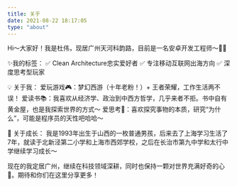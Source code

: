 ```yaml
---
title: 关于
date: 2021-08-22 18:17:05
type: "about"
---
```




Hi～大家好！我是杜伟，现居广州天河科韵路，目前是一名安卓开发工程师～👨‍💻

✨我的标签：
✅ Clean Architecture忠实爱好者
✅ 专注移动互联网出海方向
✅ 深度思考型玩家

💡 关于我：
爱玩游戏🎮：梦幻西游（十年老粉！）+ 王者荣耀，工作生活两不误！
爱读书📚：我喜欢从经济学、政治到中西方哲学，几乎来者不拒。书中自有黄金屋，也是我探索世界的方式～
爱思考🤔：喜欢探究事物的本质，研究“为什么”，可能是程序员的天性吧哈哈～

👶 关于成长：
我是1993年出生于山西的一枚普通男孩，后来去了上海学习生活了7年，就读于北新泾第二小学和上海市西郊学校，之后在长治市第九中学和太行中学继续学习成长～

现在的我定居广州，继续在科技领域深耕，同时也保持一颗对世界充满好奇的心💫。期待和你们在这里分享更多！